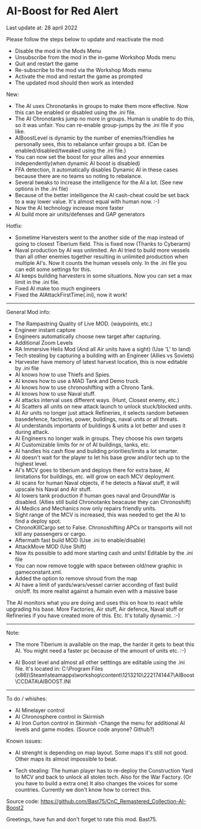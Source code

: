 # AI-Boost for Red Alert
Last update at: 28 april 2022

Please follow the steps below to update and reactivate the mod:
- Disable the mod in the Mods Menu
- Unsubscribe from the mod in the in-game Workshop Mods menu
- Quit and restart the game
- Re-subscribe to the mod via the Workshop Mods menu
- Activate the mod and restart the game as prompted
- The updated mod should then work as intended

New:
- The AI uses Chronotanks in groups to make them more effective. Now this can be enabled or disabled using the .ini file.
- The AI Chronotanks jump no more in groups. Human is unable to do this, so it was unfair. You can re-enable group-jumps by the .ini file if you like.
- AIBoostLevel is dynamic by the number of enemies/friendlies he personally sees, this to rebalance unfair groups a bit. (Can be enabled/disabled/tweaked using the .ini file.)
- You can now set the boost for your allies and your ennemies independently(when dynamic AI boost is disabled)
- FFA detection, it automatically disables Dynamic AI in these cases because there are no teams so noting to rebalance.
- Several tweaks to increase the intelligence for the AI a lot. (See new options in the .ini file)
- Because of the better intelligence the AI cash-cheat could be set back to a way lower value. It's almost equal with human now. :-)
- Now the AI technology increase more faster
- AI build more air units/defenses and GAP generators
 
Hotfix:
- Sometime Harvesters went to the another side of the map instead of going to closest Tiberium field. This is fixed now (Thanks to Cyberarm)
- Naval production by AI was unlimited. An AI tried to build more vessels than all other enemies together resulting in unlimited production when multiple AI's.
  Now it counts the human vessels only. In the .ini file you can edit some settings for this.
- AI keeps building harvesters in some situations. Now you can set a max limit in the .ini file.
- Fixed AI make too much engineers
- Fixed the AIAttackFirstTime(.ini), now it work!

--- 

General Mod info:
- The Rampastring Quality of Live MOD. (waypoints, etc.)
- Engineer instant capture
- Engineers automatically choose new target after capturing.
- Additional Zoom Levels
- RA Immersive Helis Mod (And all Air units have a sight) (Use 'L' to land)
- Tech stealing by capturing a building with an Engineer (Allies vs Soviets)
- Harvester have memory of latest harvest location, this is now editable by .ini file
- AI knows how to use Thiefs and Spies.
- AI knows how to use a MAD Tank and Demo truck.
- AI knows how to use chronoshifting with a Chrono Tank.
- AI knows how to use Naval stuff.
- AI attacks interval uses different ways. (Hunt, Closest enemy, etc.)
- AI Scatters all units on new attack launch to unlock stuck/blocked units.
- AI Air units no longer just attack Refineries, it selects random between basedefence, factories, power, buildings, naval units or all threats.
- AI understands importants of buildings & units a lot better and uses it during attack.
- AI Engineers no longer walk in groups. They choose his own targets
- AI Customizable limits for nr of AI buildings, tanks, etc.
- AI handles his cash flow and building priorities/limits a lot smarter.
- AI doesn't wait for the player to let his base grow and/or tech up to the highest level.
- AI's MCV goes to tiberium and deploys there for extra base, AI limitations for buildings, etc. will grow on each MCV deployment.
- AI scans for human Naval objects, if he detects a Naval stuff, it will upscale his Naval and Air stuff.
- AI lowers tank production if human goes naval and GroundWar is disabled. (Allies still build Chronotanks beacause they can Chronoshift)
- AI Medics and Mechanics now only repairs friendly units.
- Sight range of the MCV is increased, this was needed to get the AI to find a deploy spot.
- ChronoKillCargo set to False. Chronoshifting APCs or transports will not kill any passengers or cargo.
- Aftermath fast build MOD (Use .ini to enable/disable)
- AttackMove MOD (Use Shift)
- Now its possible to add more starting cash and units! Editable by the .ini file
- You can now remove toggle with space between old/new graphic in gameconstant.xml.
- Added the option to remove shroud from the map
- AI have a limit of yards/wars/vessel carrier according of fast build on/off. Its more realist against a humain even with a massive base

The AI monitors what you are doing and uses this on how to react while upgrading his base.
More Factories, Air stuff, Air defence, Naval stuff or Refineries if you have created more of this.
Etc.
It's totally dynamic. :-)

---

Note:

- The more Tiberium is available on the map, the harder it gets to beat this AI.
You might need a faster pc because of the amount of units etc.  :-)

- AI Boost level and almost all other setttings are editable using the .ini file. It's located in:
C:\Program Files (x86)\Steam\steamapps\workshop\content\1213210\2221741447\AIBoost\CCDATA\AIBOOST.INI

---

To do / whishes:
- AI Minelayer control
- AI Chronosphere control in Skirmish
- AI Iron Curton control in Skirmish
-Change the menu for additional AI levels and game modes. (Source code anyone? Github?)

Known issues:
- AI strenght is depending on map layout. Some maps it's still not good. Other maps its almost impossible to beat.

- Tech stealing: The human player has to re-deploy the Construction Yard to MCV and back to unlock all stolen tech. Also for the War Factory. (Or you have to build a extra one)
 It also changes the voices for some countries. Currently we don't know how to correct this.

Source code:
https://github.com/Bast75/CnC_Remastered_Collection-AI-Boost2


Greetings, have fun and don't forget to rate this mod.
Bast75.

